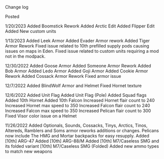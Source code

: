 Change log

Posted

1/20/2023
Added Boomstick Rework
Added Arctic Edit
Added Flipper Edit
Added New custom units

1/13/2023
Added Leek Armor
Added Evader Armor rework
Added Tiger Armor Rework
Fixed issue related to 10th prefilled supply pods causing issues on maps in Eden.
Fixed issue related to custom units requiring a mod not in the modpack.

12/30/2022
Added Goose Armor
Added Someone Armor Rework
Added Bob Armor
Added Ledo Armor
Added Goji Armor
Added Cookie Armor Rework
Added Cossack Armor Rework
Fixed armor issue

12/7/2022
Added BlindWolf Armor and Helmet
Fixed Hornet texture

12/6/2022
Added Unit Flag
Added Unit Flag (Pole)
Added Squad flags
Added 10th Hornet
Added 10th Falcon
Increased Hornet flair count to 240
Increased Hornet max speed to 350
Increased Falcon flair count to 240
Increased Falcon max speed to 350
Increased Pelican flair count to 300
Fixed Visor color issue on a Helmet

11/26/2022
Added Optionals, Sounds, Cossacks, Tinys, Arctics, Tinos, Altereds, Ramblers and Soms armor reworks additions or changes.
Pelicans now include The HMG and Mortar backpacks for easy resupply.
Added [10th] ARG-47
Added [10th] ARG-88/M
Added [10th] M7/Caseless SMG and its folded variant [10th] M7/Caseless SMG (Folded)
Added new ammo types to match new weapons